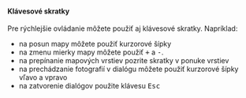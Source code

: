#### Klávesové skratky

Pre rýchlejšie ovládanie môžete použiť aj klávesové skratky. Napríklad:

* na posun mapy môžete použiť kurzorové šípky
* na zmenu mierky mapy môžete použiť <kbd>+</kbd> a <kbd>-</kbd>.
* na prepínanie mapových vrstiev pozrite skratky v ponuke vrstiev
* na prechádzanie fotografií v dialógu môžete použiť kurzorové šípky vľavo a vpravo
* na zatvorenie dialógov použite klávesu <kbd>Esc</kbd>
